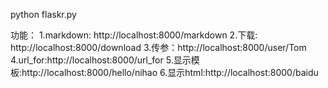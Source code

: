 python flaskr.py

功能：
1.markdown: http://localhost:8000/markdown
2.下载: http://localhost:8000/download
3.传参：http://localhost:8000/user/Tom
4.url_for:http://localhost:8000/url_for
5.显示模板:http://localhost:8000/hello/nihao
6.显示html:http://localhost:8000/baidu

